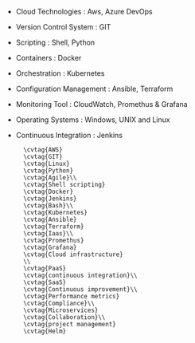 - Cloud Technologies         : Aws, Azure DevOps
- Version Control System 	   : GIT 
- Scripting			       : Shell, Python
- Containers :   Docker
- Orchestration :  Kubernetes
- Configuration Management : Ansible, Terraform
- Monitoring Tool            : CloudWatch, Promethus & Grafana
- Operating Systems		   : Windows, UNIX and Linux
- Continuous Integration	   : Jenkins

        \cvtag{AWS} 
        \cvtag{GIT}
        \cvtag{Linux}
        \cvtag{Python} 
        \cvtag{Agile}\\
        \cvtag{Shell scripting} 
        \cvtag{Docker}
        \cvtag{Jenkins}
        \cvtag{Bash}\\
        \cvtag{Kubernetes}
        \cvtag{Ansible} 
        \cvtag{Terraform}
        \cvtag{Iaas}\\
        \cvtag{Promethus}
        \cvtag{Grafana}
        \cvtag{Cloud infrastructure} 
        \\
        \cvtag{PaaS}
        \cvtag{continuous integration}\\
        \cvtag{SaaS}
        \cvtag{Continuous improvement}\\
        \cvtag{Performance metrics}
        \cvtag{Compliance}\\
        \cvtag{Microservices}
        \cvtag{Collaboration}\\
        \cvtag{project management}
        \cvtag{Helm}